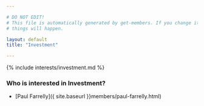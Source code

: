 ```yaml
---

# DO NOT EDIT!
# This file is automatically generated by get-members. If you change it, bad
# things will happen.

layout: default
title: "Investment"

---
```


{% include interests/investment.md %}

### Who is interested in Investment?


* [Paul Farrelly]({ site.baseurl }}members/paul-farrelly.html)
